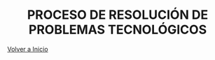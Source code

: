 <h1 align="center"> PROCESO DE RESOLUCIÓN DE PROBLEMAS TECNOLÓGICOS </h1>


[Volver a Inicio](https://github.com/angelmicelti/TecnoVilladiego2)
